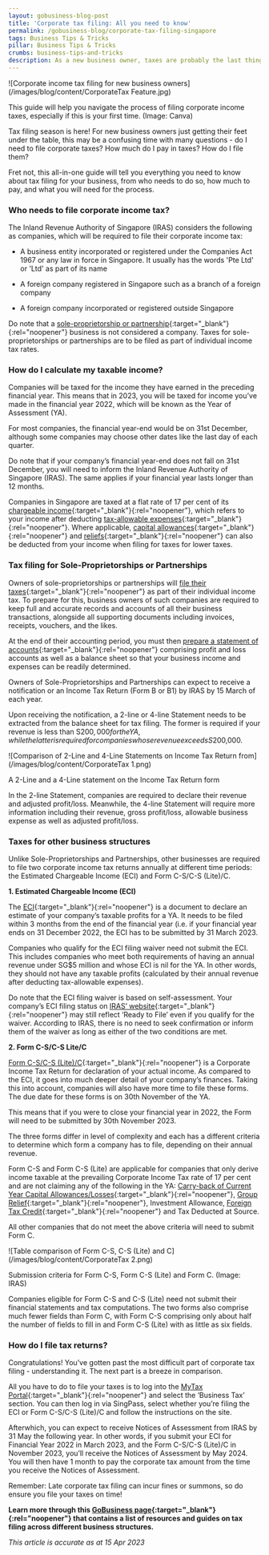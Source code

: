 ```yaml
---
layout: gobusiness-blog-post
title: 'Corporate tax filing: All you need to know'
permalink: /gobusiness-blog/corporate-tax-filing-singapore
tags: Business Tips & Tricks
pillar: Business Tips & Tricks
crumbs: business-tips-and-tricks
description: As a new business owner, taxes are probably the last thing you think about. Here’s all you need to know about corporate taxes in under five minutes.
---
```


![Corporate income tax filing for new business owners](/images/blog/content/CorporateTax Feature.jpg)
<figcaption>This guide will help you navigate the process of filing corporate income taxes, especially if this is your first time. (Image: Canva)</figcaption>

Tax filing season is here! For new business owners just getting their feet under the table, this may be a confusing time with many questions - do I need to file corporate taxes? How much do I pay in taxes? How do I file them? 

Fret not, this all-in-one guide will tell you everything you need to know about tax filing for your business, from who needs to do so, how much to pay, and what you will need for the process.

### Who needs to file corporate income tax?

The Inland Revenue Authority of Singapore (IRAS) considers the following as companies, which will be required to file their corporate income tax: 

- A business entity incorporated or registered under the Companies Act 1967 or any law in force in Singapore. It usually has the words 'Pte Ltd' or 'Ltd' as part of its name

- A foreign company registered in Singapore such as a branch of a foreign company

- A foreign company incorporated or registered outside Singapore

Do note that a [sole-proprietorship or partnership](https://www.iras.gov.sg/taxes/individual-income-tax/self-employed-and-partnerships/tax-obligations-of-self-employed-persons/basic-guide-for-self-employed-persons){:target="_blank"}{:rel="noopener"} business is not considered a company. Taxes for sole-proprietorships or partnerships are to be filed as part of individual income tax rates.

### How do I calculate my taxable income? 

Companies will be taxed for the income they have earned in the preceding financial year. This means that in 2023, you will be taxed for income you’ve made in the financial year 2022, which will be known as the Year of Assessment (YA). 

For most companies, the financial year-end would be on 31st December, although some companies may choose other dates like the last day of each quarter. 

Do note that if your company’s financial year-end does not fall on 31st December, you will need to inform the Inland Revenue Authority of Singapore (IRAS). The same applies if your financial year lasts longer than 12 months.

Companies in Singapore are taxed at a flat rate of 17 per cent of its [chargeable income](https://www.iras.gov.sg/taxes/corporate-income-tax/income-deductions-for-companies/taxable-non-taxable-income){:target="_blank"}{:rel="noopener"}, which refers to your income after deducting [tax-allowable expenses](https://www.iras.gov.sg/taxes/corporate-income-tax/income-deductions-for-companies/business-expenses){:target="_blank"}{:rel="noopener"}. Where applicable, [capital allowances](https://www.iras.gov.sg/taxes/corporate-income-tax/income-deductions-for-companies/claiming-allowances/capital-allowances){:target="_blank"}{:rel="noopener"} and [reliefs](https://www.iras.gov.sg/taxes/corporate-income-tax/income-deductions-for-companies/claiming-reliefs){:target="_blank"}{:rel="noopener"} can also be deducted from your income when filing for taxes for lower taxes. 

### Tax filing for Sole-Proprietorships or Partnerships

Owners of sole-proprietorships or partnerships will [file their taxes](https://www.iras.gov.sg/taxes/individual-income-tax/self-employed-and-partnerships/tax-obligations-of-self-employed-persons/basic-guide-for-self-employed-persons){:target="_blank"}{:rel="noopener"} as part of their individual income tax. To prepare for this, business owners of such companies are required to keep full and accurate records and accounts of all their business transactions, alongside all supporting documents including invoices, receipts, vouchers, and the likes.

At the end of their accounting period, you must then [prepare a statement of accounts](https://www.iras.gov.sg/taxes/individual-income-tax/self-employed-and-partnerships/calculating-my-business-income/preparing-statement-of-accounts){:target="_blank"}{:rel="noopener"} comprising profit and loss accounts as well as a balance sheet so that your business income and expenses can be readily determined.

Owners of Sole-Proprietorships and Partnerships can expect to receive a notification or an Income Tax Return (Form B or B1) by IRAS by 15 March of each year. 

Upon receiving the notification, a 2-line or 4-line Statement needs to be extracted from the balance sheet for tax filing. The former is required if your revenue is less than S$200,000 for the YA, while the latter is required for companies whose revenue exceeds S$200,000. 

![Comparison of 2-Line and 4-Line Statements on Income Tax Return from](/images/blog/content/CorporateTax 1.png)
<figcaption>A 2-Line and a 4-Line statement on the Income Tax Return form</figcaption>

In the 2-line Statement, companies are required to declare their revenue and adjusted profit/loss. Meanwhile, the 4-line Statement will require more information including their revenue, gross profit/loss, allowable business expense as well as adjusted profit/loss.

### Taxes for other business structures

Unlike Sole-Proprietorships and Partnerships, other businesses are required to file two corporate income tax returns annually at different time periods: the Estimated Chargeable Income (ECI) and Form C-S/C-S (Lite)/C. 

**1. Estimated Chargeable Income (ECI)**

The [ECI](https://www.iras.gov.sg/taxes/corporate-income-tax/estimated-chargeable-income-(eci)-filing){:target="_blank"}{:rel="noopener"} is a document to declare an estimate of your company’s taxable profits for a YA. It needs to be filed within 3 months from the end of the financial year (i.e. if your financial year ends on 31 December 2022, the ECI has to be submitted by 31 March 2023.

Companies who qualify for the ECI filing waiver need not submit the ECI. This includes companies who meet both requirements of having an annual revenue under SG$5 million and whose ECI is nil for the YA. In other words, they should not have any taxable profits (calculated by their annual revenue after deducting tax-allowable expenses).

Do note that the ECI filing waiver is based on self-assessment. Your company’s ECI filing status on [IRAS’ website](https://mytax.iras.gov.sg/ESVWeb/default.aspx){:target="_blank"}{:rel="noopener"} may still reflect ‘Ready to File’ even if you qualify for the waiver. According to IRAS, there is no need to seek confirmation or inform them of the waiver as long as either of the two conditions are met. 

**2. Form C-S/C-S Lite/C**

[Form C-S/C-S (Lite)/C](https://www.iras.gov.sg/taxes/corporate-income-tax/form-c-s-form-c-s-(lite)-form-c-filing/overview-of-form-c-s-form-c-s-(lite)-form-c){:target="_blank"}{:rel="noopener"} is a Corporate Income Tax Return for declaration of your actual income. As compared to the ECI, it goes into much deeper detail of your company’s finances. Taking this into account, companies will also have more time to file these forms. The due date for these forms is on 30th November of the YA. 

This means that if you were to close your financial year in 2022, the Form will need to be submitted by 30th November 2023. 

The three forms differ in level of complexity and each has a different criteria to determine which form a company has to file, depending on their annual revenue. 

Form C-S and Form C-S (Lite) are applicable for companies that only derive income taxable at the prevailing Corporate Income Tax rate of 17 per cent and are not claiming any of the following in the YA: [Carry-back of Current Year Capital Allowances/Losses](https://www.iras.gov.sg/taxes/corporate-income-tax/income-deductions-for-companies/claiming-reliefs/loss-carry-back-relief){:target="_blank"}{:rel="noopener"}, [Group Relief](https://www.iras.gov.sg/taxes/corporate-income-tax/income-deductions-for-companies/claiming-reliefs/group-relief){:target="_blank"}{:rel="noopener"}, Investment Allowance, [Foreign Tax Credit](https://www.iras.gov.sg/taxes/corporate-income-tax/income-deductions-for-companies/claiming-reliefs/foreign-tax-credit){:target="_blank"}{:rel="noopener"} and Tax Deducted at Source.

All other companies that do not meet the above criteria will need to submit Form C.

![Table comparison of Form C-S, C-S (Lite) and C](/images/blog/content/CorporateTax 2.png)
<figcaption>Submission criteria for Form C-S, Form C-S (Lite) and Form C. (Image: IRAS)</figcaption>

Companies eligible for Form C-S and C-S (Lite) need not submit their financial statements and tax computations. The two forms also comprise much fewer fields than Form C, with Form C-S comprising only about half the number of fields to fill in and Form C-S (Lite) with as little as six fields. 

### How do I file tax returns? 

Congratulations! You’ve gotten past the most difficult part of corporate tax filing - understanding it. The next part is a breeze in comparison. 

All you have to do to file your taxes is to log into the [MyTax Portal](https://mytax.iras.gov.sg/ESVWeb/default.aspx){:target="_blank"}{:rel="noopener"} and select the ‘Business Tax’ section. You can then log in via SingPass, select whether you’re filing the ECI or Form C-S/C-S (Lite)/C and follow the instructions on the site.

Afterwhich, you can expect to receive Notices of Assessment from IRAS by 31 May the following year. In other words, if you submit your ECI for Financial Year 2022 in March 2023, and the Form C-S/C-S (Lite)/C in November 2023, you’ll receive the Notices of Assessment by May 2024. You will then have 1 month to pay the corporate tax amount from the time you receive the Notices of Assessment. 

Remember: Late corporate tax filing can incur fines or summons, so do ensure you file your taxes on time! 

**Learn more through this [GoBusiness page](https://www.gobusiness.gov.sg/run-and-grow/taxes-and-gst/){:target="_blank"}{:rel="noopener"} that contains a list of resources and guides on tax filing across different business structures.**

<em> This article is accurate as at 15 Apr 2023</em>

